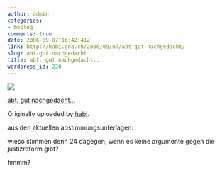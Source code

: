 ```yaml
---
author: admin
categories:
- moblog
comments: true
date: 2006-09-07T16:42:41Z
link: http://habi.gna.ch/2006/09/07/abt-gut-nachgedacht/
slug: abt-gut-nachgedacht
title: abt. gut nachgedacht...
wordpress_id: 220
---
```


[![](http://static.flickr.com/95/236934535_7969a85fb8_m.jpg)](http://www.flickr.com/photos/habi/236934535/)
   

 
  [abt. gut nachgedacht...](http://www.flickr.com/photos/habi/236934535/)
    

  Originally uploaded by [habi](http://www.flickr.com/people/habi/).
 



aus den aktuellen abstimmungsunterlagen:  

wieso stimmen denn 24 dagegen, wenn es keine argumente gegen die justizreform gibt?  

hmmm?
  

